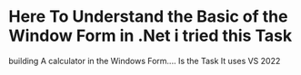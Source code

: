 # Here To Understand the Basic of the Window Form in .Net i tried this Task
building A calculator in the Windows Form.... Is the Task 
It uses VS 2022

